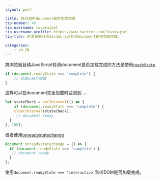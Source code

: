 ```yaml
---
layout: post

title: 纯JS监听document是否加载完成
tip-number: 46
tip-username: loverajoel
tip-username-profile: https://www.twitter.com/loverajoel
tip-tldr: 跨浏览器且纯JavaScript检测document是否加载完成。

categories:
    - zh_CN
---
```


跨浏览器且纯JavaScript检测document是否加载完成的方法是使用[`readyState`](https://developer.mozilla.org/zh-CN/docs/Web/API/Document/readyState).

```js
if (document.readyState === 'complete') {
	// 页面已完全加载
}
```

这样可以在document完全加载时监测到……


```js
let stateCheck = setInterval(() => {
	if (document.readyState === 'complete') {
    clearInterval(stateCheck);
	 // document ready
  }
}, 100);
```

或者使用[onreadystatechange](https://developer.mozilla.org/zh-CN/docs/Web/Events/readystatechange)


```js
document.onreadystatechange = () => {
  if (document.readyState === 'complete') {
   // document ready
  }
};
```

使用`document.readyState === 'interactive'`监听DOM是否加载完成。
